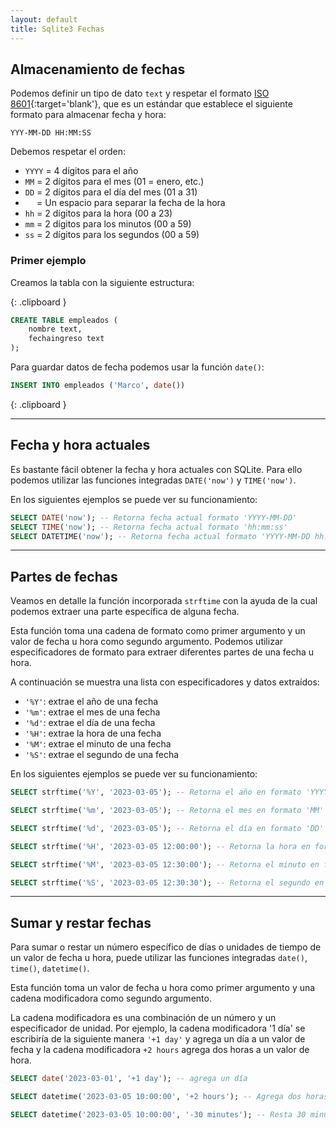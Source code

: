 ```yaml
---
layout: default
title: Sqlite3 Fechas
---
```


## Almacenamiento de fechas

Podemos definir un tipo de dato `text` y respetar el formato [ISO 8601](https://www.w3.org/TR/NOTE-datetime){:target='blank'}, que es un estándar que establece el siguiente formato para almacenar fecha y hora:

```
YYY-MM-DD HH:MM:SS
```

Debemos respetar el orden:

- `YYYY` = 4 dígitos para el año
- `MM` = 2 dígitos para el mes (01 = enero, etc.)
- `DD` = 2 dígitos para el día del mes (01 a 31)
- `  ` = Un espacio para separar la fecha de la hora
- `hh` = 2 dígitos para la hora (00 a 23)
- `mm` = 2 dígitos para los minutos (00 a 59)
- `ss` = 2 dígitos para los segundos (00 a 59)

### Primer ejemplo

Creamos la tabla con la siguiente estructura:

{: .clipboard }
```sql
CREATE TABLE empleados (
	nombre text,
	fechaingreso text
);
```


Para guardar datos de fecha podemos usar la función `date()`:

```sql
INSERT INTO empleados ('Marco', date())
```
{: .clipboard }


---

## Fecha y hora actuales

Es bastante fácil obtener la fecha y hora actuales con SQLite. Para ello podemos utilizar las funciones integradas `DATE('now')` y `TIME('now')`.

En los siguientes ejemplos se puede ver su funcionamiento:

```sql
SELECT DATE('now'); -- Retorna fecha actual formato 'YYYY-MM-DD'
SELECT TIME('now'); -- Retorna fecha actual formato 'hh:mm:ss'
SELECT DATETIME('now'); -- Retorna fecha actual formato 'YYYY-MM-DD hh:mm:ss'
```

---

## Partes de fechas

Veamos en detalle la función incorporada `strftime` con la ayuda de la cual podemos extraer una parte específica de alguna fecha.

Esta función toma una cadena de formato como primer argumento y un valor de fecha u hora como segundo argumento. Podemos utilizar especificadores de formato para extraer diferentes partes de una fecha u hora.

A continuación se muestra una lista con especificadores y datos extraídos:

- `'%Y'`: extrae el año de una fecha
- `'%m'`: extrae el mes de una fecha
- `'%d'`: extrae el día de una fecha
- `'%H'`: extrae la hora de una fecha
- `'%M'`: extrae el minuto de una fecha
- `'%S'`: extrae el segundo de una fecha

En los siguientes ejemplos se puede ver su funcionamiento:

```sql
SELECT strftime('%Y', '2023-03-05'); -- Retorna el año en formato 'YYYY'

SELECT strftime('%m', '2023-03-05'); -- Retorna el mes en formato 'MM'

SELECT strftime('%d', '2023-03-05'); -- Retorna el día en formato 'DD'

SELECT strftime('%H', '2023-03-05 12:00:00'); -- Retorna la hora en formato 'hh'

SELECT strftime('%M', '2023-03-05 12:30:00'); -- Retorna el minuto en formato 'mm'

SELECT strftime('%S', '2023-03-05 12:30:30'); -- Retorna el segundo en formato 'ss'
```

---

## Sumar y restar fechas

Para sumar o restar un número específico de días o unidades de tiempo de un valor de fecha u hora, puede utilizar las funciones integradas `date()`, `time()`, `datetime()`.

Esta función toma un valor de fecha u hora como primer argumento y una cadena modificadora como segundo argumento.

La cadena modificadora es una combinación de un número y un especificador de unidad. Por ejemplo, la cadena modificadora '1 día' se escribiría de la siguiente manera `'+1 day'` y agrega un día a un valor de fecha y la cadena modificadora `+2 hours` agrega dos horas a un valor de hora.

```sql
SELECT date('2023-03-01', '+1 day'); -- agrega un día

SELECT datetime('2023-03-05 10:00:00', '+2 hours'); -- Agrega dos horas

SELECT datetime('2023-03-05 10:00:00', '-30 minutes'); -- Resta 30 minutos
```